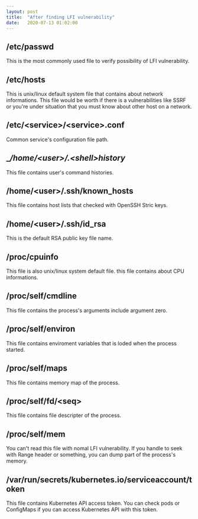 ```yaml
---
layout: post
title:  "After finding LFI vulnerability"
date:   2020-07-13 01:02:00
---
```


## __/etc/passwd__
This is the most commonly used file to verify possibility of LFI vulnerability.


## __/etc/hosts__
This is unix/linux default system file that contains about network informations. This file would be worth if there is a vulnerabilities like SSRF or you're under situation that you must know about other host on a network.


## __/etc/\<service\>/\<service\>.conf__
Common service's configuration file path.


## __/home/\<user\>/.\<shell\>_history__
This file contains user's command histories.


## __/home/\<user\>/.ssh/known_hosts__
This file contains host lists that checked with OpenSSH Stric keys.


## __/home/\<user\>/.ssh/id_rsa__
This is the default RSA public key file name.  


## __/proc/cpuinfo__
This file is also unix/linux system default file. this file contains about CPU informations.  


## __/proc/self/cmdline__
This file contains the process's arguments include argument zero.  


## __/proc/self/environ__
This file contains enviroment variables that is loded when the process started.  


## __/proc/self/maps__
This file contains memory map of the process.  


## __/proc/self/fd/\<seq\>__
This file contains file descripter of the process.  


## __/proc/self/mem__
You can't read this file with nomal LFI vulnerability. If you handle to seek with Range header or something, you can dump part of the process's memory.  


## __/var/run/secrets/kubernetes.io/serviceaccount/token__
This file contains Kubernetes API access token. You can check pods or ConfigMaps if you can access Kubernetes API with this token.

